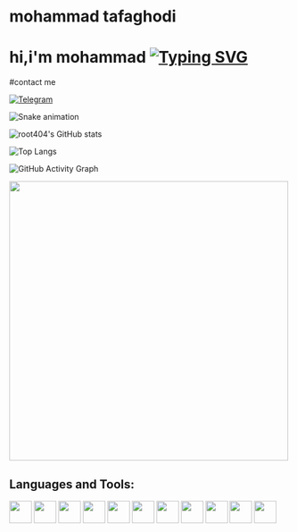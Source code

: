 # mohammad tafaghodi
# hi,i'm mohammad [![Typing SVG](https://readme-typing-svg.herokuapp.com?font=Fira+Code&pause=1000&color=ff00ff&width=435&lines=I'm+a+linuxuser;I'm+a+Designer;I'm+a+Developer)](https://git.io/typing-svg)


#contact me

[![Telegram](https://img.shields.io/badge/Telegram-2CA5E0?style=for-the-badge&logo=telegram&logoColor=white)](https://t.me/root404)

![Snake animation](https://github.com/YOUR_GITHUB_USERNAME/root404-ir/blob/output/github-contribution-grid-snake.svg)


![root404's GitHub stats](https://github-readme-stats.vercel.app/api?username=root404-ir&show_icons=true&theme=radical)

![Top Langs](https://github-readme-stats.vercel.app/api/top-langs/?username=root404-ir&layout=compact&theme=radical)

![GitHub Activity Graph](https://github-readme-activity-graph.vercel.app/graph?username=root404-ir&theme=react-dark)

<img src="https://media.giphy.com/media/qgQUggAC3Pfv687qPC/giphy.gif" width="500"/>

## Languages and Tools:
<p>
  <img src="https://cdn.jsdelivr.net/gh/devicons/devicon/icons/html5/html5-original.svg" width="40" height="40"/>
  <img src="https://cdn.jsdelivr.net/gh/devicons/devicon/icons/css3/css3-original.svg" width="40" height="40"/>
  <img src="https://cdn.jsdelivr.net/gh/devicons/devicon/icons/sass/sass-original.svg" width="40" height="40"/>
  <img src="https://cdn.jsdelivr.net/gh/devicons/devicon/icons/javascript/javascript-original.svg" width="40" height="40"/>
  <img src="https://cdn.jsdelivr.net/gh/devicons/devicon/icons/bootstrap/bootstrap-original.svg" width="40" height="40"/>
  <img src="https://cdn.jsdelivr.net/gh/devicons/devicon@latest/icons/react/react-original.svg" width="40" height="40"/>
  <img src="https://cdn.jsdelivr.net/gh/devicons/devicon@latest/icons/tailwindcss/tailwindcss-original.svg" width="40" height="40"/>
  <img src="https://cdn.jsdelivr.net/gh/devicons/devicon/icons/nodejs/nodejs-original.svg" width="40" height="40"/>
  <img src="https://cdn.jsdelivr.net/gh/devicons/devicon@latest/icons/git/git-original.svg" width="40" height="40"/>
  <img src="https://cdn.jsdelivr.net/gh/devicons/devicon@latest/icons/linux/linux-original.svg" width="40" height="40"/>
  <img src="https://cdn.jsdelivr.net/gh/devicons/devicon@latest/icons/wordpress/wordpress-plain.svg" width="40" height="40"/>


</p>
